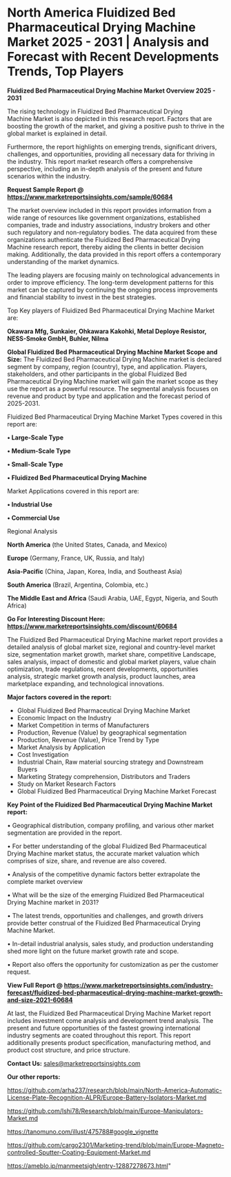 # North America Fluidized Bed Pharmaceutical Drying Machine Market 2025 - 2031 | Analysis and Forecast with Recent Developments Trends, Top Players

<Strong> Fluidized Bed Pharmaceutical Drying Machine Market Overview 2025 - 2031</strong>

The rising technology in Fluidized Bed Pharmaceutical Drying Machine Market is also depicted in this research report. Factors that are boosting the growth of the market, and giving a positive push to thrive in the global market is explained in detail.

Furthermore, the report highlights on emerging trends, significant drivers, challenges, and opportunities, providing all necessary data for thriving in the industry. This report market research offers a comprehensive perspective, including an in-depth analysis of the present and future scenarios within the industry.

<strong>Request Sample Report @ <a href=https://www.marketreportsinsights.com/sample/60684>https://www.marketreportsinsights.com/sample/60684</a></strong>

The market overview included in this report provides information from a wide range of resources like government organizations, established companies, trade and industry associations, industry brokers and other such regulatory and non-regulatory bodies. The data acquired from these organizations authenticate the Fluidized Bed Pharmaceutical Drying Machine research report, thereby aiding the clients in better decision making. Additionally, the data provided in this report offers a contemporary understanding of the market dynamics.

The leading players are focusing mainly on technological advancements in order to improve efficiency. The long-term development patterns for this market can be captured by continuing the ongoing process improvements and financial stability to invest in the best strategies.

Top Key players of Fluidized Bed Pharmaceutical Drying Machine Market are:

<strong>Okawara Mfg, Sunkaier, Ohkawara Kakohki, Metal Deploye Resistor, NESS-Smoke GmbH, Buhler, Nilma</strong>

<strong><b>Global Fluidized Bed Pharmaceutical Drying Machine Market Scope and Size:</b></strong>
The Fluidized Bed Pharmaceutical Drying Machine market is declared segment by company, region (country), type, and application. Players, stakeholders, and other participants in the global Fluidized Bed Pharmaceutical Drying Machine market will gain the market scope as they use the report as a powerful resource. The segmental analysis focuses on revenue and product by type and application and the forecast period of 2025-2031.

Fluidized Bed Pharmaceutical Drying Machine Market Types covered in this report are:

<strong>• Large-Scale Type

• Medium-Scale Type

• Small-Scale Type

• Fluidized Bed Pharmaceutical Drying Machine</strong>

Market Applications covered in this report are:

<strong>• Industrial Use

• Commercial Use</strong> 

Regional Analysis

<strong>North America</strong> (the United States, Canada, and Mexico)

<strong>Europe</strong> (Germany, France, UK, Russia, and Italy)

<strong>Asia-Pacific</strong> (China, Japan, Korea, India, and Southeast Asia)

<strong>South America</strong> (Brazil, Argentina, Colombia, etc.)

<strong>The Middle East and Africa</strong> (Saudi Arabia, UAE, Egypt, Nigeria, and South Africa)

<strong>Go For Interesting Discount Here: <a href=https://www.marketreportsinsights.com/discount/60684>https://www.marketreportsinsights.com/discount/60684</a></strong>

The Fluidized Bed Pharmaceutical Drying Machine market report provides a detailed analysis of global market size, regional and country-level market size, segmentation market growth, market share, competitive Landscape, sales analysis, impact of domestic and global market players, value chain optimization, trade regulations, recent developments, opportunities analysis, strategic market growth analysis, product launches, area marketplace expanding, and technological innovations.

<strong><b>Major factors covered in the report:</b></strong>
<ul>
  <li>Global Fluidized Bed Pharmaceutical Drying Machine Market </li>
  <li>Economic Impact on the Industry</li>
  <li>Market Competition in terms of Manufacturers</li>
  <li>Production, Revenue (Value) by geographical segmentation</li>
  <li>Production, Revenue (Value), Price Trend by Type</li>
  <li>Market Analysis by Application</li>
  <li>Cost Investigation</li>
  <li>Industrial Chain, Raw material sourcing strategy and Downstream Buyers</li>
  <li>Marketing Strategy comprehension, Distributors and Traders</li>
  <li>Study on Market Research Factors</li>
  <li>Global Fluidized Bed Pharmaceutical Drying Machine Market Forecast</li>
</ul>

<strong><b>Key Point of the Fluidized Bed Pharmaceutical Drying Machine Market report:</b></strong>

• Geographical distribution, company profiling, and various other market segmentation are provided in the report.

• For better understanding of the global Fluidized Bed Pharmaceutical Drying Machine market status, the accurate market valuation which comprises of size, share, and revenue are also covered.

• Analysis of the competitive dynamic factors better extrapolate the complete market overview

• What will be the size of the emerging Fluidized Bed Pharmaceutical Drying Machine market in 2031?

• The latest trends, opportunities and challenges, and growth drivers provide better construal of the Fluidized Bed Pharmaceutical Drying Machine Market.

• In-detail industrial analysis, sales study, and production understanding shed more light on the future market growth rate and scope.

• Report also offers the opportunity for customization as per the customer request.

<strong><b>View Full Report @ <a href=https://www.marketreportsinsights.com/industry-forecast/fluidized-bed-pharmaceutical-drying-machine-market-growth-and-size-2021-60684>https://www.marketreportsinsights.com/industry-forecast/fluidized-bed-pharmaceutical-drying-machine-market-growth-and-size-2021-60684</a></b></strong>


At last, the Fluidized Bed Pharmaceutical Drying Machine Market report includes investment come analysis and development trend analysis. The present and future opportunities of the fastest growing international industry segments are coated throughout this report. This report additionally presents product specification, manufacturing method, and product cost structure, and price structure.

<strong>Contact Us:</strong>
sales@marketreportsinsights.com

<strong>Our other reports:</strong>

<a href=https://github.com/arha237/research/blob/main/North-America-Automatic-License-Plate-Recognition-ALPR/Europe-Battery-Isolators-Market.md>https://github.com/arha237/research/blob/main/North-America-Automatic-License-Plate-Recognition-ALPR/Europe-Battery-Isolators-Market.md</a>

<a href=https://github.com/Ishi78/Research/blob/main/Europe-Manipulators-Market.md>https://github.com/Ishi78/Research/blob/main/Europe-Manipulators-Market.md</a>

<a href=https://tanomuno.com/illust/475788#google_vignette>https://tanomuno.com/illust/475788#google_vignette</a>

<a href=https://github.com/cargo2301/Marketing-trend/blob/main/Europe-Magneto-controlled-Sputter-Coating-Equipment-Market.md>https://github.com/cargo2301/Marketing-trend/blob/main/Europe-Magneto-controlled-Sputter-Coating-Equipment-Market.md</a>

<a href=https://ameblo.jp/manmeetsigh/entry-12887278673.html>https://ameblo.jp/manmeetsigh/entry-12887278673.html</a>"
